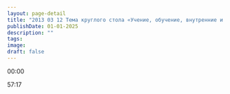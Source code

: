 ```yaml
---
layout: page-detail
title: "2013 03 12 Тема круглого стола «Учение, обучение, внутренние и внешние смыслы»."
publishDate: 01-01-2025
description: ""
tags:
image:
draft: false
---
```


00:00 

57:17 

  
